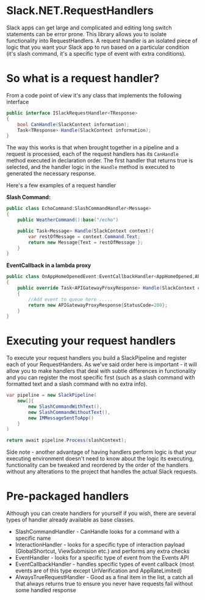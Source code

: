# Slack.NET.RequestHandlers

Slack apps can get large and complicated and editing long switch statements can be error prone. This library allows you to isolate functionality into RequestHandlers. A request handler is an isolated piece of logic that you want your Slack app to run based on a particular condition (it's slash command, it's a specific type of event with extra conditions).

# So what is a request handler?

From a code point of view it's any class that implements the following interface

```csharp
public interface ISlackRequestHandler<TResponse>
{
	bool CanHandle(SlackContext information);
	Task<TResponse> Handle(SlackContext information);
}
```

The way this works is that when brought together in a pipeline and a request is processed, each of the request handlers has its `CanHandle` method executed in declaration order. The first handler that returns true is selected, and the handler logic in the `Handle` method is executed to generated the necessary response.

Here's a few examples of a request handler

__Slash Command:__
```csharp
public class EchoCommand:SlashCommandHandler<Message>
{
    public WeatherCommand():base("/echo")

    public Task<Message> Handle(SlackContext context){
        var restOfMessage = context.Command.Text;
        return new Message{Text = restOfMessage };
    }
}
```

__EventCallback in a lambda proxy__
```csharp
public class OnAppHomeOpenedEvent:EventCallbackHandler<AppHomeOpened,APIGatewayProxyResponse>
{
    public override Task<APIGatewayProxyResponse> Handle(SlackContext context)
    {
        //Add event to queue here .....
        return new APIGatewayProxyResponse{StatusCode=200};
    }
}
```

# Executing your request handlers

To execute your request handlers you build a SlackPipeline and register each of your RequestHanders. As we've said order here is important - it will allow you to make handlers that deal with subtle differences in functionality and you can register the most specific first (such as a slash command with formatted text and a slash command with no extra info).

```csharp
var pipeline = new SlackPipeline(
    new[]{
        new SlashCommandWithText(),
        new SlashCommandWithoutText(),
        new IMMessageSentToApp()
    }
)

return await pipeline.Process(slashContext);
```

Side note - another advantage of having handlers perform logic is that your executing environment doesn't need to know about the logic its executing, functionality can be tweaked and reordered by the order of the handlers without any alterations to the project that handles the actual Slack requests.

# Pre-packaged handlers
Although you can create handlers for yourself if you wish, there are several types of handler already available as base classes.

*    SlashCommandHandler - CanHandle looks for a command with a specific name
*    InteractionHandler - looks for a specific type of interaction payload (GlobalShortcut, ViewSubmision etc.) and performs any extra checks
*    EventHandler - looks for a specific type of event from the Events API
*    EventCallbackHandler - handles specific types of event callback (most events are of this type except UrlVerification and AppRateLimited)
*    AlwaysTrueRequestHandler - Good as a final item in the list, a catch all that always returns true to ensure you never have requests fail without some handled response

